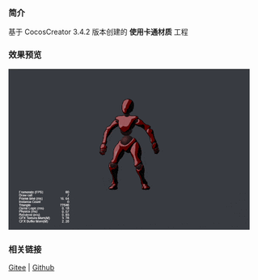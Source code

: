 ### 简介

基于 CocosCreator 3.4.2 版本创建的 **使用卡通材质** 工程

### 效果预览
![image](../../gif/202203/2022030513.gif)

### 相关链接
[Gitee](https://gitee.com/mirrors_cocos-creator/example-cases/tree/v2.4.3/assets/cases/3d) | [Github](https://github.com/cocos-creator/example-cases/tree/v2.4.3/assets/cases/3d)